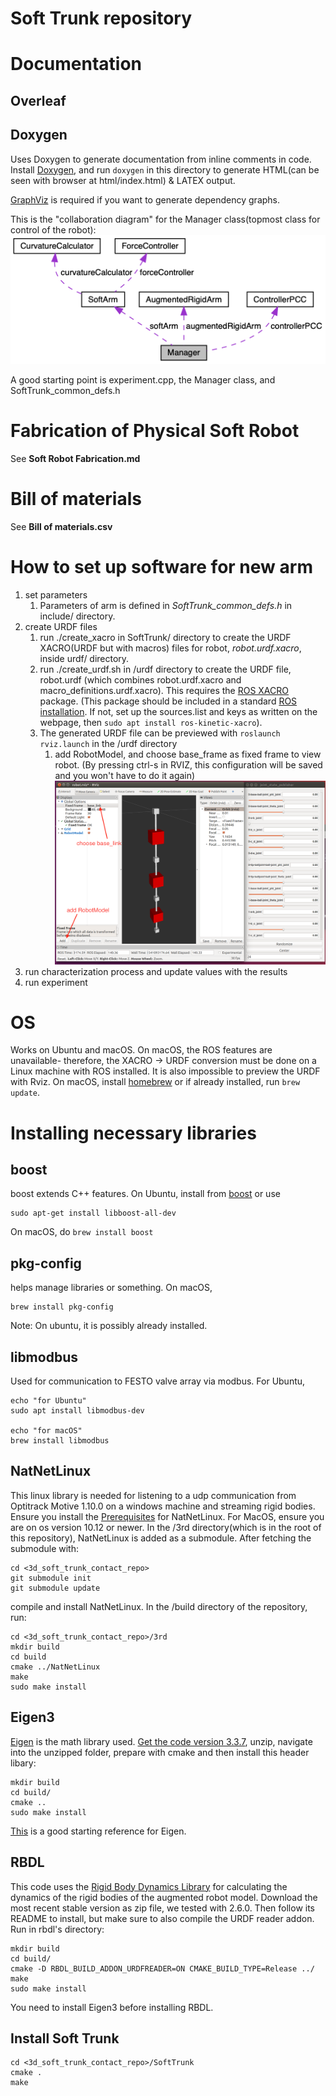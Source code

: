 # Soft Trunk repository
# Documentation
## Overleaf
## Doxygen
Uses Doxygen to generate documentation from inline comments in code.
Install [Doxygen](http://www.doxygen.nl), and run `doxygen` in this directory to generate HTML(can be seen with browser at html/index.html) & LATEX output.
 
[GraphViz](https://www.graphviz.org/download/) is required if you want to generate dependency graphs. 

This is the "collaboration diagram" for the Manager class(topmost class for control of the robot):
![](./img/collaboration_diagram.png)

A good starting point is experiment.cpp, the Manager class, and SoftTrunk_common_defs.h

# Fabrication of Physical Soft Robot
See **Soft Robot Fabrication.md**

# Bill of materials
See **Bill of materials.csv**

# How to set up software for new arm
1. set parameters
    1. Parameters of arm is defined in *SoftTrunk_common_defs.h* in include/ directory.
1. create URDF files
    1. run ./create_xacro in SoftTrunk/ directory to create the URDF XACRO(URDF but with macros) files for robot, *robot.urdf.xacro*, inside urdf/ directory.
    1. run ./create_urdf.sh in /urdf directory to create the URDF file, robot.urdf (which combines robot.urdf.xacro and macro_definitions.urdf.xacro). 
    This requires the [ROS XACRO](http://wiki.ros.org/xacro) package. (This package should be included in a standard [ROS installation](http://wiki.ros.org/kinetic/Installation/Ubuntu). If not, set up the sources.list and keys as written on the webpage, then `sudo apt install ros-kinetic-xacro`).
    1. The generated URDF file can be previewed with `roslaunch rviz.launch` in the /urdf directory
        1. add RobotModel, and choose base_frame as fixed frame to view robot. (By pressing ctrl-s in RVIZ, this configuration will be saved and you won't have to do it again)
        ![](./img/rviz.png)
1. run characterization process and update values with the results
1. run experiment

# OS
Works on Ubuntu and macOS. On macOS, the ROS features are unavailable- therefore, the XACRO -> URDF conversion must be done on a Linux machine with ROS installed. It is also impossible to preview the URDF with Rviz.
On macOS, install [homebrew](https://brew.sh/) or if already installed, run `brew update`.

# Installing necessary libraries
## boost
boost extends C++ features. On Ubuntu, install from [boost](https://www.boost.org/) or use 
```
sudo apt-get install libboost-all-dev
```

On macOS, do `brew install boost`

## pkg-config
helps manage libraries or something. On macOS,
```
brew install pkg-config
```
Note: On ubuntu, it is possibly already installed.

## libmodbus
Used for communication to FESTO valve array via modbus. For Ubuntu, 
```
echo "for Ubuntu"
sudo apt install libmodbus-dev

echo "for macOS"
brew install libmodbus
```

## NatNetLinux
This linux library is needed for listening to a udp communication from Optitrack Motive 1.10.0 on a windows machine and streaming rigid bodies. Ensure you install the [Prerequisites](https://github.com/rocketman768/NatNetLinux) for NatNetLinux.
For MacOS, ensure you are on os version 10.12 or newer.
In the /3rd directory(which is in the root of this repository), NatNetLinux is added as a submodule. After fetching the submodule with:
```
cd <3d_soft_trunk_contact_repo>
git submodule init
git submodule update
```
compile and install NatNetLinux. In the /build directory of the repository, run:
```
cd <3d_soft_trunk_contact_repo>/3rd
mkdir build
cd build
cmake ../NatNetLinux
make
sudo make install
```
## Eigen3
[Eigen](http://eigen.tuxfamily.org/index.php?title=Main_Page) is the math library used.
[Get the code version 3.3.7](http://bitbucket.org/eigen/eigen/get/3.3.7.zip), unzip, navigate into the unzipped folder, prepare with cmake and then install this header libary:
```
mkdir build
cd build/
cmake ..
sudo make install
```
[This](https://eigen.tuxfamily.org/dox/GettingStarted.html) is a good starting reference for Eigen.

## RBDL
This code uses the [Rigid Body Dynamics Library](https://rbdl.bitbucket.io/index.html) for calculating the dynamics of the rigid bodies of the augmented robot model.
Download the most recent stable version as zip file, we tested with 2.6.0. Then follow its README to install, but make sure to also compile the URDF reader addon. Run in rbdl's directory:
```
mkdir build
cd build/
cmake -D RBDL_BUILD_ADDON_URDFREADER=ON CMAKE_BUILD_TYPE=Release ../
make
sudo make install
```
You need to install Eigen3 before installing RBDL.

## Install Soft Trunk

```
cd <3d_soft_trunk_contact_repo>/SoftTrunk
cmake .
make
```
